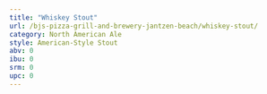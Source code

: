 ```yaml
---
title: "Whiskey Stout"
url: /bjs-pizza-grill-and-brewery-jantzen-beach/whiskey-stout/
category: North American Ale
style: American-Style Stout
abv: 0
ibu: 0
srm: 0
upc: 0
---
```


